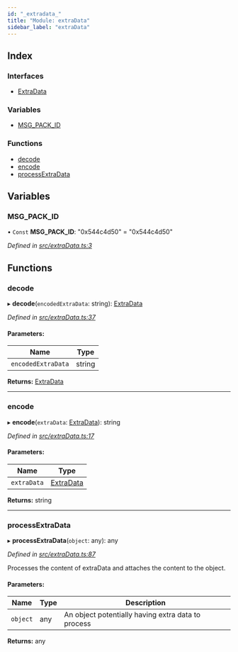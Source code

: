 ```yaml
---
id: "_extradata_"
title: "Module: extraData"
sidebar_label: "extraData"
---
```


## Index

### Interfaces

* [ExtraData](../interfaces/_extradata_.extradata.md)

### Variables

* [MSG\_PACK\_ID](_extradata_.md#msg_pack_id)

### Functions

* [decode](_extradata_.md#decode)
* [encode](_extradata_.md#encode)
* [processExtraData](_extradata_.md#processextradata)

## Variables

### MSG\_PACK\_ID

• `Const` **MSG\_PACK\_ID**: &#34;0x544c4d50&#34; = "0x544c4d50"

*Defined in [src/extraData.ts:3](https://github.com/trustlines-protocol/clientlib/blob/4830efe/src/extraData.ts#L3)*

## Functions

### decode

▸ **decode**(`encodedExtraData`: string): [ExtraData](../interfaces/_extradata_.extradata.md)

*Defined in [src/extraData.ts:37](https://github.com/trustlines-protocol/clientlib/blob/4830efe/src/extraData.ts#L37)*

#### Parameters:

Name | Type |
------ | ------ |
`encodedExtraData` | string |

**Returns:** [ExtraData](../interfaces/_extradata_.extradata.md)

___

### encode

▸ **encode**(`extraData`: [ExtraData](../interfaces/_extradata_.extradata.md)): string

*Defined in [src/extraData.ts:17](https://github.com/trustlines-protocol/clientlib/blob/4830efe/src/extraData.ts#L17)*

#### Parameters:

Name | Type |
------ | ------ |
`extraData` | [ExtraData](../interfaces/_extradata_.extradata.md) |

**Returns:** string

___

### processExtraData

▸ **processExtraData**(`object`: any): any

*Defined in [src/extraData.ts:87](https://github.com/trustlines-protocol/clientlib/blob/4830efe/src/extraData.ts#L87)*

Processes the content of extraData and attaches the content to the object.

#### Parameters:

Name | Type | Description |
------ | ------ | ------ |
`object` | any | An object potentially having extra data to process  |

**Returns:** any
